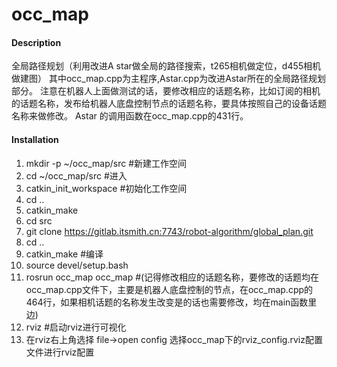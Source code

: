 # occ_map

#### Description
全局路径规划（利用改进A star做全局的路径搜索，t265相机做定位，d455相机做建图）
其中occ_map.cpp为主程序,Astar.cpp为改进Astar所在的全局路径规划部分。
注意在机器人上面做测试的话，要修改相应的话题名称，比如订阅的相机的话题名称，发布给机器人底盘控制节点的话题名称，要具体按照自己的设备话题名称来做修改。
Astar 的调用函数在occ_map.cpp的431行。


#### Installation

1. mkdir -p ~/occ_map/src #新建工作空间
2. cd ~/occ_map/src  #进入
3. catkin_init_workspace #初始化工作空间
4. cd .. 
5. catkin_make
6. cd src
7. git clone https://gitlab.itsmith.cn:7743/robot-algorithm/global_plan.git
8. cd ..
9. catkin_make #编译
10. source devel/setup.bash
11. rosrun occ_map occ_map #(记得修改相应的话题名称，要修改的话题均在occ_map.cpp文件下，主要是机器人底盘控制的节点，在occ_map.cpp的464行，如果相机话题的名称发生改变是的话也需要修改，均在main函数里边)
12. rviz #启动rviz进行可视化 
13. 在rviz右上角选择 file->open config 选择occ_map下的rviz_config.rviz配置文件进行rviz配置
